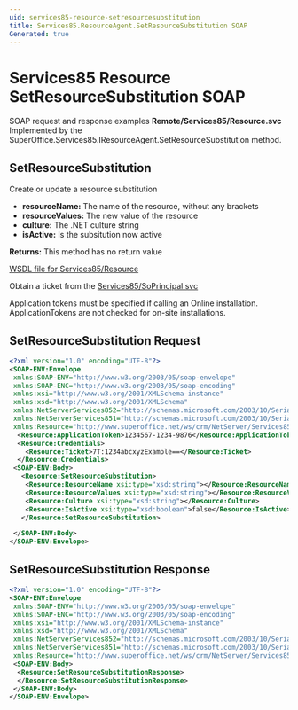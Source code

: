 ```yaml
---
uid: services85-resource-setresourcesubstitution
title: Services85.ResourceAgent.SetResourceSubstitution SOAP
Generated: true
---
```


# Services85 Resource SetResourceSubstitution SOAP

SOAP request and response examples **Remote/Services85/Resource.svc**
Implemented by the <see cref="M:SuperOffice.Services85.IResourceAgent.SetResourceSubstitution">SuperOffice.Services85.IResourceAgent.SetResourceSubstitution</see> method.

## SetResourceSubstitution

Create or update a resource substitution

* **resourceName:** The name of the resource, without any brackets
* **resourceValues:** The new value of the resource
* **culture:** The .NET culture string
* **isActive:** Is the subsitution now active

**Returns:** This method has no return value


[WSDL file for Services85/Resource](../Services85-Resource.md)

Obtain a ticket from the [Services85/SoPrincipal.svc](../SoPrincipal/index.md)

Application tokens must be specified if calling an Online installation. ApplicationTokens are not checked for on-site installations.

## SetResourceSubstitution Request

```xml
<?xml version="1.0" encoding="UTF-8"?>
<SOAP-ENV:Envelope
 xmlns:SOAP-ENV="http://www.w3.org/2003/05/soap-envelope"
 xmlns:SOAP-ENC="http://www.w3.org/2003/05/soap-encoding"
 xmlns:xsi="http://www.w3.org/2001/XMLSchema-instance"
 xmlns:xsd="http://www.w3.org/2001/XMLSchema"
 xmlns:NetServerServices852="http://schemas.microsoft.com/2003/10/Serialization/Arrays"
 xmlns:NetServerServices851="http://schemas.microsoft.com/2003/10/Serialization/"
 xmlns:Resource="http://www.superoffice.net/ws/crm/NetServer/Services85">
  <Resource:ApplicationToken>1234567-1234-9876</Resource:ApplicationToken>
  <Resource:Credentials>
    <Resource:Ticket>7T:1234abcxyzExample==</Resource:Ticket>
  </Resource:Credentials>
 <SOAP-ENV:Body>
   <Resource:SetResourceSubstitution>
    <Resource:ResourceName xsi:type="xsd:string"></Resource:ResourceName>
    <Resource:ResourceValues xsi:type="xsd:string"></Resource:ResourceValues>
    <Resource:Culture xsi:type="xsd:string"></Resource:Culture>
    <Resource:IsActive xsi:type="xsd:boolean">false</Resource:IsActive>
   </Resource:SetResourceSubstitution>

 </SOAP-ENV:Body>
</SOAP-ENV:Envelope>

```


## SetResourceSubstitution Response

```xml
<?xml version="1.0" encoding="UTF-8"?>
<SOAP-ENV:Envelope
 xmlns:SOAP-ENV="http://www.w3.org/2003/05/soap-envelope"
 xmlns:SOAP-ENC="http://www.w3.org/2003/05/soap-encoding"
 xmlns:xsi="http://www.w3.org/2001/XMLSchema-instance"
 xmlns:xsd="http://www.w3.org/2001/XMLSchema"
 xmlns:NetServerServices852="http://schemas.microsoft.com/2003/10/Serialization/Arrays"
 xmlns:NetServerServices851="http://schemas.microsoft.com/2003/10/Serialization/"
 xmlns:Resource="http://www.superoffice.net/ws/crm/NetServer/Services85">
 <SOAP-ENV:Body>
  <Resource:SetResourceSubstitutionResponse>
  </Resource:SetResourceSubstitutionResponse>
 </SOAP-ENV:Body>
</SOAP-ENV:Envelope>

```

